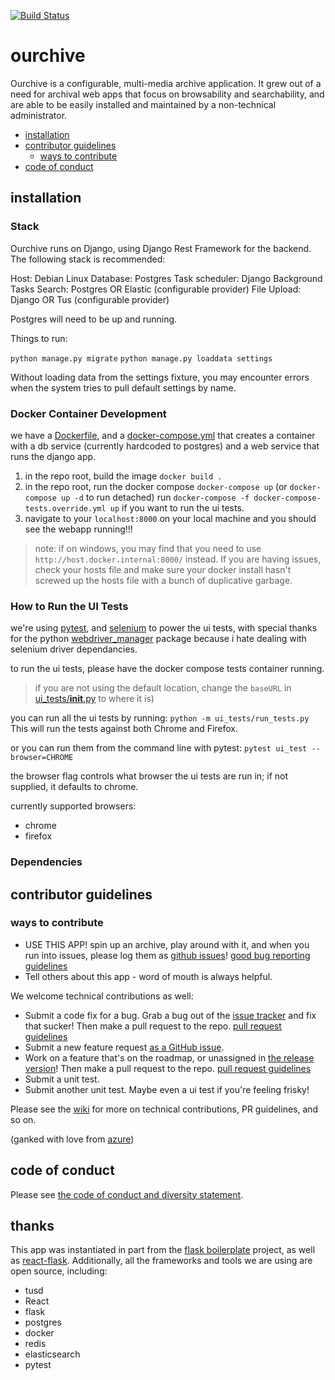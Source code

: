 [![Build Status](https://travis-ci.org/c-e-p/ourchive.svg?branch=travis-ci)](https://travis-ci.org/c-e-p/ourchive)

# ourchive

Ourchive is a configurable, multi-media archive application. It grew out of a need for archival web apps that focus on browsability and searchability, and are able to be easily installed and maintained by a non-technical administrator.

<!-- MarkdownTOC -->

- [installation](#installation)
- [contributor guidelines](#contributor-guidelines)
    - [ways to contribute](#ways-to-contribute)
- [code of conduct](#code-of-conduct)

<!-- /MarkdownTOC -->

<a name="installation"></a>
## installation

### Stack

Ourchive runs on Django, using Django Rest Framework for the backend. The following stack is recommended:

Host: Debian Linux
Database: Postgres
Task scheduler: Django Background Tasks
Search: Postgres OR Elastic (configurable provider)
File Upload: Django OR Tus (configurable provider)

Postgres will need to be up and running.

Things to run:

```python manage.py migrate```
```python manage.py loaddata settings```

Without loading data from the settings fixture, you may encounter errors when the system tries to pull default settings by name.

### Docker Container Development

we have a [Dockerfile](Dockerfile), and a [docker-compose.yml](docker-compose.yml) that creates a container with a db service (currently hardcoded to postgres) and a web service that runs the django app. 

1. in the repo root, build the image
    `docker build .`
2. in the repo root, run the docker compose
    `docker-compose up` (or `docker-compose up -d` to run detached)
    run
    `docker-compose -f docker-compose-tests.override.yml up` 
    if you want to run the ui tests.
3. navigate to your `localhost:8000` on your local machine and you should see the webapp running!!!

> note: if on windows, you may find that you need to use `http://host.docker.internal:8000/` instead. If you are having issues, check your hosts file and make sure your docker install hasn't screwed up the hosts file with a bunch of duplicative garbage.

### How to Run the UI Tests

we're using [pytest](), and [selenium]() to power the ui tests, with special thanks for the python [webdriver_manager]() package because i hate dealing with selenium driver dependancies.

to run the ui tests, please have the docker compose tests container running.
>    if you are not using the default location, change the `baseURL` in [ui_tests/__init__.py](ui_tests\__init__.py) to where it is)

you can run all the ui tests by running:
`python -m ui_tests/run_tests.py`
This will run the tests against both Chrome and Firefox.

or you can run them from the command line with pytest:
`pytest ui_test --browser=CHROME`

the browser flag controls what browser the ui tests are run in; if not supplied, it defaults to chrome. 

currently supported browsers:
- chrome
- firefox

### Dependencies

<a name="contributor-guidelines"></a>
## contributor guidelines

<a name="ways-to-contribute"></a>
### ways to contribute

- USE THIS APP! spin up an archive, play around with it, and when you run into issues, please log them as [github issues]()! [good bug reporting guidelines](https://www.joelonsoftware.com/2000/11/08/painless-bug-tracking/)
- Tell others about this app - word of mouth is always helpful.

We welcome technical contributions as well:

- Submit a code fix for a bug. Grab a bug out of the [issue tracker]() and fix that sucker! Then make a pull request to the repo. [pull request guidelines]()
- Submit a new feature request [as a GitHub issue]().
- Work on a feature that's on the roadmap, or unassigned in [the release version]()! Then make a pull request to the repo. [pull request guidelines]()
- Submit a unit test.
- Submit another unit test. Maybe even a ui test if you're feeling frisky!

Please see the [wiki](https://github.com/c-e-p/ourchive/wiki) for more on technical contributions, PR guidelines, and so on.

(ganked with love from [azure](https://azure.github.io/guidelines/))


<a name="code-of-conduct"></a>
## code of conduct

Please see [the code of conduct and diversity statement](codeofconduct.md).

## thanks

This app was instantiated in part from the [flask boilerplate](https://github.com/italomaia/flask-empty) project, as well as [react-flask](https://github.com/bonniee/react-flask). Additionally, all the frameworks and tools we are using are open source, including:

- tusd
- React
- flask
- postgres
- docker
- redis
- elasticsearch
- pytest
